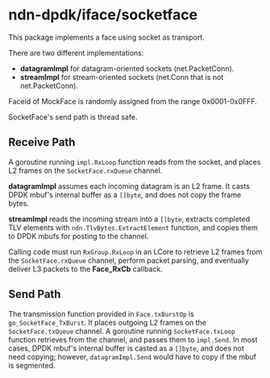 # ndn-dpdk/iface/socketface

This package implements a face using socket as transport.

There are two different implementations:

* **datagramImpl** for datagram-oriented sockets (net.PacketConn).
* **streamImpl** for stream-oriented sockets (net.Conn that is not net.PacketConn).

FaceId of MockFace is randomly assigned from the range 0x0001-0x0FFF.

SocketFace's send path is thread safe.

## Receive Path

A goroutine running `impl.RxLoop` function reads from the socket, and places L2 frames on the `SocketFace.rxQueue` channel.

**datagramImpl** assumes each incoming datagram is an L2 frame.
It casts DPDK mbuf's internal buffer as a `[]byte`, and does not copy the frame bytes.

**streamImpl** reads the incoming stream into a `[]byte`, extracts completed TLV elements with `ndn.TlvBytes.ExtractElement` function, and copies them to DPDK mbufs for posting to the channel.

Calling code must run `RxGroup.RxLoop` in an LCore to retrieve L2 frames from the `SocketFace.rxQueue` channel, perform packet parsing, and eventually deliver L3 packets to the **Face\_RxCb** callback.

## Send Path

The transmission function provided in `Face.txBurstOp` is `go_SocketFace_TxBurst`.
It places outgoing L2 frames on the `SocketFace.txQueue` channel.
A goroutine running `SocketFace.txLoop` function retrieves from the channel, and passes them to `impl.Send`.
In most cases, DPDK mbuf's internal buffer is casted as a `[]byte`, and does not need copying; however, `datagramImpl.Send` would have to copy if the mbuf is segmented.
